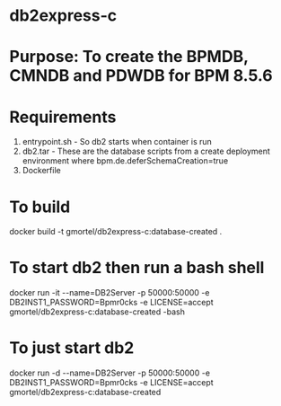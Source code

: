 # db2express-c
# Purpose: To create the BPMDB, CMNDB and PDWDB for BPM 8.5.6

# Requirements
1. entrypoint.sh - So db2 starts when container is run
2. db2.tar - These are the database scripts from a create deployment environment where bpm.de.deferSchemaCreation=true
3. Dockerfile

# To build
docker build -t gmortel/db2express-c:database-created .

# To start db2 then run a bash shell
docker run -it --name=DB2Server -p 50000:50000 -e DB2INST1_PASSWORD=Bpmr0cks -e LICENSE=accept gmortel/db2express-c:database-created -bash

# To just start db2
docker run -d --name=DB2Server -p 50000:50000 -e DB2INST1_PASSWORD=Bpmr0cks -e LICENSE=accept gmortel/db2express-c:database-created
